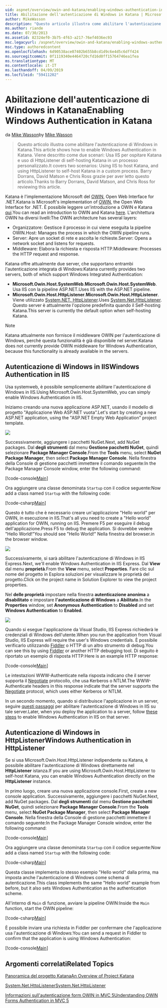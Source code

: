 ```yaml
---
uid: aspnet/overview/owin-and-katana/enabling-windows-authentication-in-katana
title: Abilitazione dell'autenticazione di Windows in Katana | Microsoft Docs
author: MikeWasson
description: "Questo articolo illustra come abilitare l'autenticazione di Windows in Katana. Viene descritto come due scenari: Utilizzo di IIS per host Katana e l'utilizzo di HttpListener di self-hosting Kat..."
ms.author: riande
ms.date: 07/30/2013
ms.assetid: 82324ef0-3b75-4f63-a217-76ef4036ec93
msc.legacyurl: /aspnet/overview/owin-and-katana/enabling-windows-authentication-in-katana
msc.type: authoredcontent
ms.openlocfilehash: 6d90538ace07402b655b8cd1d9c6e4d5c6dff424
ms.sourcegitcommit: 0f1119340e4464720cfd16d0ff15764746ea1fea
ms.translationtype: MT
ms.contentlocale: it-IT
ms.lasthandoff: 04/09/2019
ms.locfileid: "59411202"
---
```

# <a name="enabling-windows-authentication-in-katana"></a><span data-ttu-id="153f1-104">Abilitazione dell'autenticazione di Windows in Katana</span><span class="sxs-lookup"><span data-stu-id="153f1-104">Enabling Windows Authentication in Katana</span></span>

<span data-ttu-id="153f1-105">da [Mike Wasson](https://github.com/MikeWasson)</span><span class="sxs-lookup"><span data-stu-id="153f1-105">by [Mike Wasson](https://github.com/MikeWasson)</span></span>

> <span data-ttu-id="153f1-106">Questo articolo illustra come abilitare l'autenticazione di Windows in Katana.</span><span class="sxs-lookup"><span data-stu-id="153f1-106">This article shows how to enable Windows Authentication in Katana.</span></span> <span data-ttu-id="153f1-107">Viene descritto come due scenari: Usa IIS per ospitare Katana e uso di HttpListener di self-hosting Katana in un processo personalizzato.</span><span class="sxs-lookup"><span data-stu-id="153f1-107">It covers two scenarios: Using IIS to host Katana, and using HttpListener to self-host Katana in a custom process.</span></span> <span data-ttu-id="153f1-108">Barry Dorrans, David Matson e Chris Ross grazie per aver letto questo articolo.</span><span class="sxs-lookup"><span data-stu-id="153f1-108">Thanks to Barry Dorrans, David Matson, and Chris Ross for reviewing this article.</span></span>


<span data-ttu-id="153f1-109">Katana è l'implementazione Microsoft del [OWIN](http://owin.org/), Open Web Interface for .NET.</span><span class="sxs-lookup"><span data-stu-id="153f1-109">Katana is Microsoft's implementation of [OWIN](http://owin.org/), the Open Web Interface for .NET.</span></span> <span data-ttu-id="153f1-110">È possibile leggere un'introduzione a OWIN e Katana [qui](an-overview-of-project-katana.md).</span><span class="sxs-lookup"><span data-stu-id="153f1-110">You can read an introduction to OWIN and Katana [here](an-overview-of-project-katana.md).</span></span> <span data-ttu-id="153f1-111">L'architettura OWIN ha diversi livelli:</span><span class="sxs-lookup"><span data-stu-id="153f1-111">The OWIN architecture has several layers:</span></span>

- <span data-ttu-id="153f1-112">Organizzatore: Gestisce il processo in cui viene eseguita la pipeline OWIN.</span><span class="sxs-lookup"><span data-stu-id="153f1-112">Host: Manages the process in which the OWIN pipeline runs.</span></span>
- <span data-ttu-id="153f1-113">Server: Apre un socket di rete e ascolta le richieste.</span><span class="sxs-lookup"><span data-stu-id="153f1-113">Server: Opens a network socket and listens for requests.</span></span>
- <span data-ttu-id="153f1-114">Middleware: Elabora la richiesta e risposta HTTP.</span><span class="sxs-lookup"><span data-stu-id="153f1-114">Middleware: Processes the HTTP request and response.</span></span>

<span data-ttu-id="153f1-115">Katana offre attualmente due server, che supportano entrambi l'autenticazione integrata di Windows:</span><span class="sxs-lookup"><span data-stu-id="153f1-115">Katana currently provides two servers, both of which support Windows Integrated Authentication:</span></span>

- <span data-ttu-id="153f1-116">**Microsoft.Owin.Host.SystemWeb**.</span><span class="sxs-lookup"><span data-stu-id="153f1-116">**Microsoft.Owin.Host.SystemWeb**.</span></span> <span data-ttu-id="153f1-117">Usa IIS con la pipeline ASP.NET.</span><span class="sxs-lookup"><span data-stu-id="153f1-117">Uses IIS with the ASP.NET pipeline.</span></span>
- <span data-ttu-id="153f1-118">**Microsoft.Owin.Host.HttpListener**.</span><span class="sxs-lookup"><span data-stu-id="153f1-118">**Microsoft.Owin.Host.HttpListener**.</span></span> <span data-ttu-id="153f1-119">Viene utilizzato [System.NET. HttpListener](https://msdn.microsoft.com/library/system.net.httplistener.aspx).</span><span class="sxs-lookup"><span data-stu-id="153f1-119">Uses [System.Net.HttpListener](https://msdn.microsoft.com/library/system.net.httplistener.aspx).</span></span> <span data-ttu-id="153f1-120">Questo server è attualmente l'opzione predefinita quando il Self-hosting Katana.</span><span class="sxs-lookup"><span data-stu-id="153f1-120">This server is currently the default option when self-hosting Katana.</span></span>

> [!NOTE]
> <span data-ttu-id="153f1-121">Katana attualmente non fornisce il middleware OWIN per l'autenticazione di Windows, perché questa funzionalità è già disponibile nel server.</span><span class="sxs-lookup"><span data-stu-id="153f1-121">Katana does not currently provide OWIN middleware for Windows Authentication, because this functionality is already available in the servers.</span></span>

## <a name="windows-authentication-in-iis"></a><span data-ttu-id="153f1-122">Autenticazione di Windows in IIS</span><span class="sxs-lookup"><span data-stu-id="153f1-122">Windows Authentication in IIS</span></span>

<span data-ttu-id="153f1-123">Usa systemweb, è possibile semplicemente abilitare l'autenticazione di Windows in IIS.</span><span class="sxs-lookup"><span data-stu-id="153f1-123">Using Microsoft.Owin.Host.SystemWeb, you can simply enable Windows Authentication in IIS.</span></span>

<span data-ttu-id="153f1-124">Iniziamo creando una nuova applicazione ASP.NET, usando il modello di progetto "Applicazione Web ASP.NET vuota".</span><span class="sxs-lookup"><span data-stu-id="153f1-124">Let's start by creating a new ASP.NET application, using the "ASP.NET Empty Web Application" project template.</span></span>

![](enabling-windows-authentication-in-katana/_static/image1.png)

<span data-ttu-id="153f1-125">Successivamente, aggiungere i pacchetti NuGet.</span><span class="sxs-lookup"><span data-stu-id="153f1-125">Next, add NuGet packages.</span></span> <span data-ttu-id="153f1-126">Dal **degli strumenti** dal menu **Gestione pacchetti NuGet**, quindi selezionare **Package Manager Console**.</span><span class="sxs-lookup"><span data-stu-id="153f1-126">From the **Tools** menu, select **NuGet Package Manager**, then select **Package Manager Console**.</span></span> <span data-ttu-id="153f1-127">Nella finestra della Console di gestione pacchetti immettere il comando seguente:</span><span class="sxs-lookup"><span data-stu-id="153f1-127">In the Package Manager Console window, enter the following command:</span></span>

[!code-console[Main](enabling-windows-authentication-in-katana/samples/sample1.cmd)]

<span data-ttu-id="153f1-128">Ora aggiungere una classe denominata `Startup` con il codice seguente:</span><span class="sxs-lookup"><span data-stu-id="153f1-128">Now add a class named `Startup` with the following code:</span></span>

[!code-csharp[Main](enabling-windows-authentication-in-katana/samples/sample2.cs)]

<span data-ttu-id="153f1-129">Questo è tutto che è necessario creare un'applicazione "Hello world" per OWIN, in esecuzione in IIS.</span><span class="sxs-lookup"><span data-stu-id="153f1-129">That's all you need to create a "Hello world" application for OWIN, running on IIS.</span></span> <span data-ttu-id="153f1-130">‎Premere F5 per eseguire il debug dell'applicazione.</span><span class="sxs-lookup"><span data-stu-id="153f1-130">Press F5 to debug the application.</span></span> <span data-ttu-id="153f1-131">Si dovrebbe vedere "Hello World!"</span><span class="sxs-lookup"><span data-stu-id="153f1-131">You should see "Hello World!"</span></span> <span data-ttu-id="153f1-132">Nella finestra del browser.</span><span class="sxs-lookup"><span data-stu-id="153f1-132">in the browser window.</span></span>

![](enabling-windows-authentication-in-katana/_static/image2.png)

<span data-ttu-id="153f1-133">Successivamente, si sarà abilitare l'autenticazione di Windows in IIS Express.</span><span class="sxs-lookup"><span data-stu-id="153f1-133">Next, we'll enable Windows Authentication in IIS Express.</span></span> <span data-ttu-id="153f1-134">Dal **View** dal menu **proprietà**.</span><span class="sxs-lookup"><span data-stu-id="153f1-134">From the **View** menu, select **Properties**.</span></span> <span data-ttu-id="153f1-135">Fare clic sul nome del progetto in Esplora soluzioni per visualizzare le proprietà del progetto.</span><span class="sxs-lookup"><span data-stu-id="153f1-135">Click on the project name in Solution Explorer to view the project properties.</span></span>

<span data-ttu-id="153f1-136">Nel **delle proprietà** impostare nella finestra **autenticazione anonima** a **disabilitato** e impostare **l'autenticazione di Windows** a  **Abilitato**.</span><span class="sxs-lookup"><span data-stu-id="153f1-136">In the **Properties** window, set **Anonymous Authentication** to **Disabled** and set **Windows Authentication** to **Enabled**.</span></span>

![](enabling-windows-authentication-in-katana/_static/image3.png)

<span data-ttu-id="153f1-137">Quando si esegue l'applicazione da Visual Studio, IIS Express richiederà le credenziali di Windows dell'utente.</span><span class="sxs-lookup"><span data-stu-id="153f1-137">When you run the application from Visual Studio, IIS Express will require the user's Windows credentials.</span></span> <span data-ttu-id="153f1-138">È possibile verificarlo utilizzando [Fiddler](http://fiddler2.com/home) o HTTP di un altro strumento di debug.</span><span class="sxs-lookup"><span data-stu-id="153f1-138">You can see this by using [Fiddler](http://fiddler2.com/home) or another HTTP debugging tool.</span></span> <span data-ttu-id="153f1-139">Di seguito è riportato un esempio di risposta HTTP:</span><span class="sxs-lookup"><span data-stu-id="153f1-139">Here is an example HTTP response:</span></span>

[!code-console[Main](enabling-windows-authentication-in-katana/samples/sample3.cmd?highlight=1,5-6)]

<span data-ttu-id="153f1-140">Le intestazioni WWW-Authenticate nella risposta indicano che il server supporta il [Negotiate](http://www.ietf.org/rfc/rfc4559.txt) protocollo, che usa Kerberos o NTLM.</span><span class="sxs-lookup"><span data-stu-id="153f1-140">The WWW-Authenticate headers in this response indicate that the server supports the [Negotiate](http://www.ietf.org/rfc/rfc4559.txt) protocol, which uses either Kerberos or NTLM.</span></span>

<span data-ttu-id="153f1-141">In un secondo momento, quando si distribuisce l'applicazione in un server, seguire [questi passaggi](https://www.iis.net/configreference/system.webserver/security/authentication/windowsauthentication) per abilitare l'autenticazione di Windows in IIS su tale server.</span><span class="sxs-lookup"><span data-stu-id="153f1-141">Later, when you deploy the application to a server, follow [these steps](https://www.iis.net/configreference/system.webserver/security/authentication/windowsauthentication) to enable Windows Authentication in IIS on that server.</span></span>

## <a name="windows-authentication-in-httplistener"></a><span data-ttu-id="153f1-142">Autenticazione di Windows in HttpListener</span><span class="sxs-lookup"><span data-stu-id="153f1-142">Windows Authentication in HttpListener</span></span>

<span data-ttu-id="153f1-143">Se si usa Microsoft.Owin.Host.HttpListener indipendente su Katana, è possibile abilitare l'autenticazione di Windows direttamente nel **HttpListener** istanza.</span><span class="sxs-lookup"><span data-stu-id="153f1-143">If you are using Microsoft.Owin.Host.HttpListener to self-host Katana, you can enable Windows Authentication directly on the **HttpListener** instance.</span></span>

<span data-ttu-id="153f1-144">In primo luogo, creare una nuova applicazione console.</span><span class="sxs-lookup"><span data-stu-id="153f1-144">First, create a new console application.</span></span> <span data-ttu-id="153f1-145">Successivamente, aggiungere i pacchetti NuGet.</span><span class="sxs-lookup"><span data-stu-id="153f1-145">Next, add NuGet packages.</span></span> <span data-ttu-id="153f1-146">Dal **degli strumenti** dal menu **Gestione pacchetti NuGet**, quindi selezionare **Package Manager Console**.</span><span class="sxs-lookup"><span data-stu-id="153f1-146">From the **Tools** menu, select **NuGet Package Manager**, then select **Package Manager Console**.</span></span> <span data-ttu-id="153f1-147">Nella finestra della Console di gestione pacchetti immettere il comando seguente:</span><span class="sxs-lookup"><span data-stu-id="153f1-147">In the Package Manager Console window, enter the following command:</span></span>

[!code-console[Main](enabling-windows-authentication-in-katana/samples/sample4.cmd)]

<span data-ttu-id="153f1-148">Ora aggiungere una classe denominata `Startup` con il codice seguente:</span><span class="sxs-lookup"><span data-stu-id="153f1-148">Now add a class named `Startup` with the following code:</span></span>

[!code-csharp[Main](enabling-windows-authentication-in-katana/samples/sample5.cs)]

<span data-ttu-id="153f1-149">Questa classe implementa lo stesso esempio "Hello world" dalla prima, ma imposta anche l'autenticazione di Windows come schema di autenticazione.</span><span class="sxs-lookup"><span data-stu-id="153f1-149">This class implements the same "Hello world" example from before, but it also sets Windows Authentication as the authentication scheme.</span></span>

<span data-ttu-id="153f1-150">All'interno di `Main` di funzione, avviare la pipeline OWIN:</span><span class="sxs-lookup"><span data-stu-id="153f1-150">Inside the `Main` function, start the OWIN pipeline:</span></span>

[!code-csharp[Main](enabling-windows-authentication-in-katana/samples/sample6.cs)]

<span data-ttu-id="153f1-151">È possibile inviare una richiesta in Fiddler per confermare che l'applicazione usa l'autenticazione di Windows:</span><span class="sxs-lookup"><span data-stu-id="153f1-151">You can send a request in Fiddler to confirm that the application is using Windows Authentication:</span></span>

[!code-console[Main](enabling-windows-authentication-in-katana/samples/sample7.cmd?highlight=1,4-5)]

## <a name="related-topics"></a><span data-ttu-id="153f1-152">Argomenti correlati</span><span class="sxs-lookup"><span data-stu-id="153f1-152">Related Topics</span></span>

[<span data-ttu-id="153f1-153">Panoramica del progetto Katana</span><span class="sxs-lookup"><span data-stu-id="153f1-153">An Overview of Project Katana</span></span>](an-overview-of-project-katana.md)

[<span data-ttu-id="153f1-154">System.Net.HttpListener</span><span class="sxs-lookup"><span data-stu-id="153f1-154">System.Net.HttpListener</span></span>](https://msdn.microsoft.com/library/system.net.httplistener.aspx)

[<span data-ttu-id="153f1-155">Informazioni sull'autenticazione form OWIN in MVC 5</span><span class="sxs-lookup"><span data-stu-id="153f1-155">Understanding OWIN Forms Authentication in MVC 5</span></span>](https://blogs.msdn.com/b/webdev/archive/2013/07/03/understanding-owin-forms-authentication-in-mvc-5.aspx)
